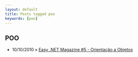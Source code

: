```yaml
---
layout: default
title: Posts tagged poo
keywords: [poo]
---
```

<h2 class="category">POO</h2>
<ul class="posts">
<li>
<p>
<span class="date">10/10/2010</span> &raquo; 
<a href="/blog/easy-net-magazine-5-orientacao-a-objetos">Easy .NET Magazine #5 - Orientação a Objetos</a>
</p>
</li> 
</ul>
